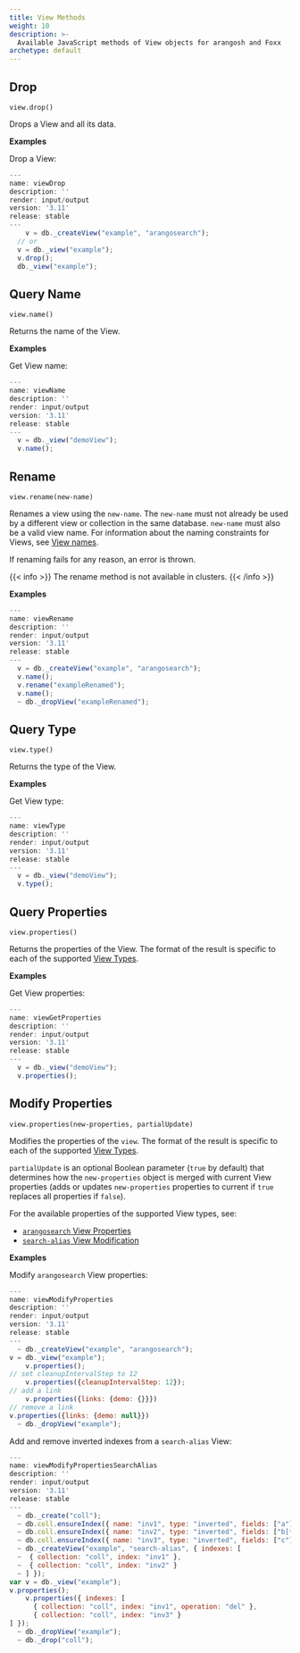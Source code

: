 ```yaml
---
title: View Methods
weight: 10
description: >-
  Available JavaScript methods of View objects for arangosh and Foxx
archetype: default
---
```

## Drop

`view.drop()`

Drops a View and all its data.

**Examples**

Drop a View:

```js
---
name: viewDrop
description: ''
render: input/output
version: '3.11'
release: stable
---
    v = db._createView("example", "arangosearch");
  // or
  v = db._view("example");
  v.drop();
  db._view("example");
```

## Query Name

`view.name()`

Returns the name of the View.

**Examples**

Get View name:

```js
---
name: viewName
description: ''
render: input/output
version: '3.11'
release: stable
---
  v = db._view("demoView");
  v.name();
```

## Rename

`view.rename(new-name)`

Renames a view using the `new-name`. The `new-name` must not already be used by
a different view or collection in the same database. `new-name` must also be a
valid view name. For information about the naming constraints for Views, see
[View names](_index.md#view-names).

If renaming fails for any reason, an error is thrown.

{{< info >}}
The rename method is not available in clusters.
{{< /info >}}

**Examples**

```js
---
name: viewRename
description: ''
render: input/output
version: '3.11'
release: stable
---
  v = db._createView("example", "arangosearch");
  v.name();
  v.rename("exampleRenamed");
  v.name();
  ~ db._dropView("exampleRenamed");
```

## Query Type

`view.type()`

Returns the type of the View.

**Examples**

Get View type:

```js
---
name: viewType
description: ''
render: input/output
version: '3.11'
release: stable
---
  v = db._view("demoView");
  v.type();
```

## Query Properties

`view.properties()`

Returns the properties of the View. The format of the result is specific to
each of the supported [View Types](_index.md).

**Examples**

Get View properties:

```js
---
name: viewGetProperties
description: ''
render: input/output
version: '3.11'
release: stable
---
  v = db._view("demoView");
  v.properties();
```

## Modify Properties

`view.properties(new-properties, partialUpdate)`

Modifies the properties of the `view`. The format of the result is specific to
each of the supported [View Types](_index.md).

`partialUpdate` is an optional Boolean parameter (`true` by default) that
determines how the `new-properties` object is merged with current View properties
(adds or updates `new-properties` properties to current if `true` replaces all
properties if `false`).

For the available properties of the supported View types, see:
- [`arangosearch` View Properties](../../../../core-topics/indexing/arangosearch/arangosearch-views-reference.md#view-properties)
- [`search-alias` View Modification](../../../../core-topics/indexing/arangosearch/search-alias-views-reference.md#view-modification)

**Examples**

Modify `arangosearch` View properties:

```js
---
name: viewModifyProperties
description: ''
render: input/output
version: '3.11'
release: stable
---
  ~ db._createView("example", "arangosearch");
v = db._view("example");
    v.properties();
// set cleanupIntervalStep to 12
    v.properties({cleanupIntervalStep: 12});
// add a link
    v.properties({links: {demo: {}}})
// remove a link
v.properties({links: {demo: null}})
  ~ db._dropView("example");
```

Add and remove inverted indexes from a `search-alias` View:

```js
---
name: viewModifyPropertiesSearchAlias
description: ''
render: input/output
version: '3.11'
release: stable
---
  ~ db._create("coll");
  ~ db.coll.ensureIndex({ name: "inv1", type: "inverted", fields: ["a"] });
  ~ db.coll.ensureIndex({ name: "inv2", type: "inverted", fields: ["b[*]"] });
  ~ db.coll.ensureIndex({ name: "inv3", type: "inverted", fields: ["c"] });
  ~ db._createView("example", "search-alias", { indexes: [
  ~  { collection: "coll", index: "inv1" },
  ~  { collection: "coll", index: "inv2" }
  ~ ] });
var v = db._view("example");
v.properties();
    v.properties({ indexes: [
      { collection: "coll", index: "inv1", operation: "del" },
      { collection: "coll", index: "inv3" }
] });
  ~ db._dropView("example");
  ~ db._drop("coll");
```
